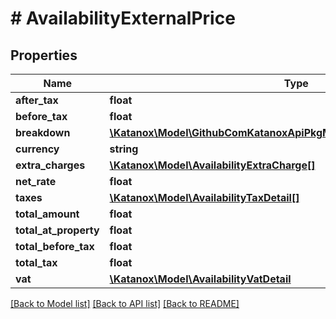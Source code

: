 # # AvailabilityExternalPrice

## Properties

Name | Type | Description | Notes
------------ | ------------- | ------------- | -------------
**after_tax** | **float** |  | [optional]
**before_tax** | **float** |  | [optional]
**breakdown** | [**\Katanox\Model\GithubComKatanoxApiPkgModelAvailabilityPricePerNight[]**](GithubComKatanoxApiPkgModelAvailabilityPricePerNight.md) |  | [optional]
**currency** | **string** |  | [optional]
**extra_charges** | [**\Katanox\Model\AvailabilityExtraCharge[]**](AvailabilityExtraCharge.md) |  | [optional]
**net_rate** | **float** |  | [optional]
**taxes** | [**\Katanox\Model\AvailabilityTaxDetail[]**](AvailabilityTaxDetail.md) |  | [optional]
**total_amount** | **float** |  | [optional]
**total_at_property** | **float** |  | [optional]
**total_before_tax** | **float** |  | [optional]
**total_tax** | **float** |  | [optional]
**vat** | [**\Katanox\Model\AvailabilityVatDetail**](AvailabilityVatDetail.md) |  | [optional]

[[Back to Model list]](../../README.md#models) [[Back to API list]](../../README.md#endpoints) [[Back to README]](../../README.md)

